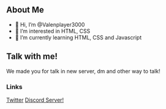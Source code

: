 
## About Me
- 👋 Hi, I’m @Valenplayer3000
- 👀 I’m interested in HTML, CSS
- 🌱 I’m currently learning HTML, CSS and Javascript

## Talk with me!
We made you for talk in new server, dm and other way to talk!
### Links

[Twitter](twitter.com/Valenplayer3000)
[Discord Server!](https://discord.gg/FeVJXvpd)
